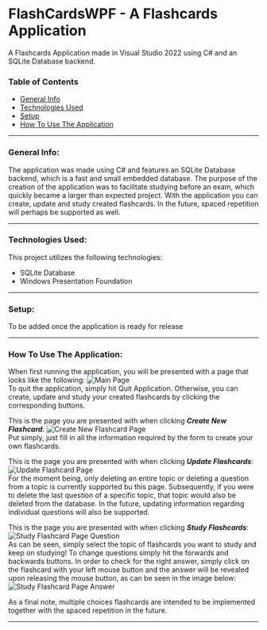# FlashCardsWPF - A Flashcards Application
A Flashcards Application made in Visual Studio 2022 using C# and an SQLite Database backend.
### Table of Contents
- [General Info](#general-info)
- [Technologies Used](#technologies-used)
- [Setup](#setup)
- [How To Use The Application](#how-to-use-the-application)

___

### General Info:
The application was made using C# and features an SQLite Database backend, which is a fast and small embedded database.
The purpose of the creation of the application was to facilitate studying before an exam, which quickly became a larger than expected project.
With the application you can create, update and study created flashcards. In the future, spaced repetition will perhaps be supported as well.

___

### Technologies Used:
This project utilizes the following technologies:
- SQLite Database
- Windows Presentation Foundation

___

### Setup:
To be added once the application is ready for release

___

### How To Use The Application:

When first running the application, you will be presented with a page that looks like the following:
![Main Page](https://raw.githubusercontent.com/Morshok/readme-images/blob/master/FlashcardsWPF/WelcomePage.png?token=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)<br>
To quit the application, simply hit Quit Application. Otherwise, you can create, update and study your created flashcards by clicking the corresponding buttons.

This is the page you are presented with when clicking ***Create New Flashcard***:
![Create New Flashcard Page](https://raw.githubusercontent.com/Morshok/readme-images/blob/master/FlashcardsWPF/CreateNewFlashcardPage.png?token=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)<br>
Put simply, just fill in all the information required by the form to create your own flashcards.

This is the page you are presented with when clicking ***Update Flashcards***:
![Update Flashcard Page](https://raw.githubusercontent.com/Morshok/readme-images/blob/master/FlashcardsWPF/UpdateFlashcardPage.png?token=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)<br>
For the moment being, only deleting an entire topic or deleting a question from a topic is currently supported bu this page. Subsequently, if you were to delete the last question of a specific topic, that topic would also be deleted from the database. In the future, updating information regarding individual questions will also be supported.

This is the page you are presented with when clicking ***Study Flashcards***:
![Study Flashcard Page Question](https://raw.githubusercontent.com/Morshok/readme-images/blob/master/FlashcardsWPF/StudyFlashcardPage_Question.png?token=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)<br>
As can be seen, simply select the topic of flashcards you want to study and keep on studying! To change questions simply hit the forwards and backwards buttons. In order to check for the right answer, simply click on the flashcard with your left mouse button and the answer will be revealed upon releasing the mouse button, as can be seen in the image below:
![Study Flashcard Page Answer](https://raw.githubusercontent.com/Morshok/readme-images/blob/master/FlashcardsWPF/StudyFlashcardPage_Answer.png?token=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)

As a final note, multiple choices flashcards are intended to be implemented together with the spaced repetition in the future.
___
